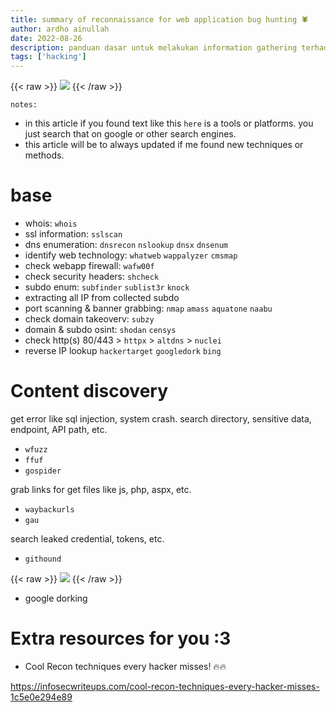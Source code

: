 ```yaml
---
title: summary of reconnaissance for web application bug hunting 🕷 
author: ardho ainullah
date: 2022-08-26
description: panduan dasar untuk melakukan information gathering terhadap web application sebagai awalan untuk melakukan bug hunting
tags: ['hacking']
---
```


{{< raw >}}
<img src="https://images.unsplash.com/photo-1562813733-b31f71025d54?ixlib=rb-1.2.1&ixid=MnwxMjA3fDB8MHxwaG90by1wYWdlfHx8fGVufDB8fHx8&auto=format&fit=crop&w=869&q=80">
{{< /raw >}}


`notes: `

- in this article if you found text like this `here` is a tools or platforms. you just search that on google or other search engines.
- this article will be to always updated if me found new techniques or methods.


# base

- whois: `whois`
- ssl information: `sslscan`
- dns enumeration: `dnsrecon` `nslookup` `dnsx` `dnsenum`
- identify web technology: `whatweb` `wappalyzer` `cmsmap`
- check webapp firewall: `wafw00f`
- check security headers: `shcheck`
- subdo enum: `subfinder` `sublist3r` `knock`
- extracting all IP from collected subdo
- port scanning & banner grabbing: `nmap` `amass` `aquatone` `naabu`
- check domain takeoverv: `subzy`
- domain & subdo osint: `shodan` `censys`
- check http(s) 80/443 > `httpx` > `altdns` > `nuclei`
- reverse IP lookup `hackertarget` `googledork` `bing`

# Content discovery

get error like sql injection, system crash. search directory,
sensitive data, endpoint, API path, etc.

- `wfuzz`
- `ffuf`
- `gospider`

grab links for get files like js, php, aspx, etc. 

- `waybackurls`
- `gau`


search leaked credential, tokens, etc.

- `githound` 

{{< raw >}}
<img src="https://i.ibb.co/Hx6whny/IMG-20220824-153323.jpg">
{{< /raw >}}

- google dorking



# Extra resources for you :3

- Cool Recon techniques every hacker misses! 🔥🔥

https://infosecwriteups.com/cool-recon-techniques-every-hacker-misses-1c5e0e294e89

